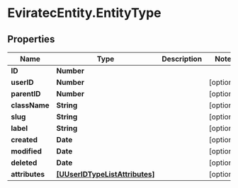 # EviratecEntity.EntityType

## Properties
Name | Type | Description | Notes
------------ | ------------- | ------------- | -------------
**ID** | **Number** |  | 
**userID** | **Number** |  | [optional] 
**parentID** | **Number** |  | [optional] 
**className** | **String** |  | [optional] 
**slug** | **String** |  | [optional] 
**label** | **String** |  | [optional] 
**created** | **Date** |  | [optional] 
**modified** | **Date** |  | [optional] 
**deleted** | **Date** |  | [optional] 
**attributes** | [**[UUserIDTypeListAttributes]**](UUserIDTypeListAttributes.md) |  | [optional] 


